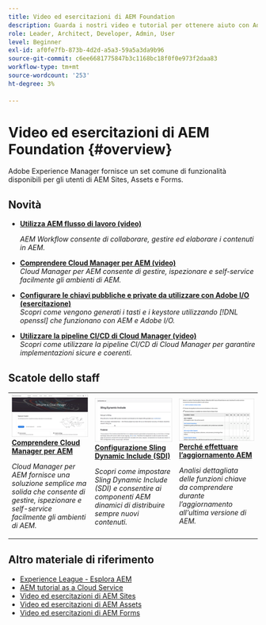 ```yaml
---
title: Video ed esercitazioni di AEM Foundation
description: Guarda i nostri video e tutorial per ottenere aiuto con Adobe Experience Manager Foundation.
role: Leader, Architect, Developer, Admin, User
level: Beginner
exl-id: af0fe7fb-873b-4d2d-a5a3-59a5a3da9b96
source-git-commit: c6ee6681775847b3c1168bc18f0f0e973f2daa83
workflow-type: tm+mt
source-wordcount: '253'
ht-degree: 3%

---
```


# Video ed esercitazioni di AEM Foundation {#overview}

Adobe Experience Manager fornisce un set comune di funzionalità disponibili per gli utenti di AEM Sites, Assets e Forms.

<div id="whats-new-section">

## Novità

* **[Utilizza AEM flusso di lavoro (video)](./workflow/use-workflow.md)**

   *AEM Workflow consente di collaborare, gestire ed elaborare i contenuti in AEM.*

* **[Comprendere Cloud Manager per AEM (video)](./cloud-manager/understand-cloud-manager-for-aem.md)**\
   *Cloud Manager per AEM consente di gestire, ispezionare e self-service facilmente gli ambienti di AEM.*

* **[Configurare le chiavi pubbliche e private da utilizzare con Adobe I/O (esercitazione)](./authentication/set-up-public-private-keys-for-use-with-aem-and-adobe-io.md)**\
   *Scopri come vengono generati i tasti e i keystore utilizzando [!DNL openssl] che funzionano con AEM e Adobe I/O.*

* **[Utilizzare la pipeline CI/CD di Cloud Manager (video)](./cloud-manager/use-the-cicd-pipeline-in-cloud-manager-for-aem.md)**\
   *Scopri come utilizzare la pipeline CI/CD di Cloud Manager per garantire implementazioni sicure e coerenti.*

</div>

<div id="recs-overview-body-1"></div>
<div id="recs-overview-body-2"></div>
<div id="recs-overview-body-3"></div>
<div id="recs-overview-body-4"></div>
<div id="recs-overview-body-5"></div>
<div id="recs-overview-body-6"></div>

<div id="staff-picks-section">

## Scatole dello staff

<table>
<tr>
  <td>
    <a href="./cloud-manager/understand-cloud-manager-for-aem.md">
    <img alt="Comprendere Cloud Manager per AEM" src="./cloud-manager/assets/understand-cloud-manager-for-aem/thumbnail.png" />
    </a>
    <div>
     <a href="./cloud-manager/understand-cloud-manager-for-aem.md">
    <strong>Comprendere Cloud Manager per AEM</strong>
    </a>
    </div>
    <p>
    <em>Cloud Manager per AEM fornisce una soluzione semplice ma solida che consente di gestire, ispezionare e self-service facilmente gli ambienti di AEM.</em>
    <p>
  </td>
   <td>
    <a href="./development/set-up-sling-dynamic-include.md">
    <img alt="Configurazione Sling Dynamic Include (SDI)" src="./development/assets/set-up-sling-dynamic-include/thumbnail.png" />
    </a>
     <div>
     <a href="./development/set-up-sling-dynamic-include.md">
    <strong>Configurazione Sling Dynamic Include (SDI)</strong>
    </a>
    </div>
    <p>
    <em>Scopri come impostare Sling Dynamic Include (SDI) e consentire ai componenti AEM dinamici di distribuire sempre nuovi contenuti.</em>
    <p>
  </td>
  <td>
    <a href="./administration/understand-reasons-to-upgrade.md">
    <img alt="Perché effettuare l’aggiornamento AEM" src="./administration/assets/understand-reasons-to-upgrade/thumbnail.png" />
    </a>
    <div>
    <a href="./administration/understand-reasons-to-upgrade.md">
    <strong>Perché effettuare l’aggiornamento AEM</strong>
    </a>
    </div>
    <p>
    <em>Analisi dettagliata delle funzioni chiave da comprendere durante l’aggiornamento all’ultima versione di AEM.</em>
    </p>
  </td>
</tr>
</table>

</div>

## Altro materiale di riferimento

* [Experience League - Esplora AEM](https://experienceleague.adobe.com/?lang=it#recommended/solutions/experience-manager)
* [AEM tutorial as a Cloud Service](/help/cloud-service/overview.md)
* [Video ed esercitazioni di AEM Sites](/help/sites/overview.md)
* [Video ed esercitazioni di AEM Assets](/help/assets/overview.md)
* [Video ed esercitazioni di AEM Forms](/help/forms/overview.md)
